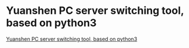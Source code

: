 # Yuanshen PC server switching tool, based on python3
[Yuanshen PC server switching tool, based on python3](https://aiwithcloud.com/2022/09/16/yuanshen_pc_server_switching_tool_based_on_python3/)